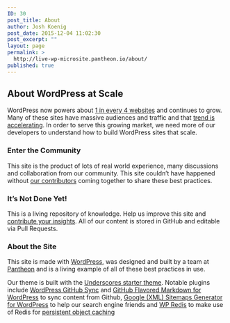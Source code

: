 ```yaml
---
ID: 30
post_title: About
author: Josh Koenig
post_date: 2015-12-04 11:02:30
post_excerpt: ""
layout: page
permalink: >
  http://live-wp-microsite.pantheon.io/about/
published: true
---
```

## About WordPress at Scale

WordPress now powers about [1 in every 4 websites](https://ma.tt/2015/11/seventy-five-to-go/) and continues to grow. Many of these sites have massive audiences and traffic and that [trend is accelerating](https://pantheon.io/blog/wordpress-moves-upmarket). In order to serve this growing market, we need more of our developers to understand how to build WordPress sites that scale.

### Enter the Community
This site is the product of lots of real world experience, many discussions and collaboration from our community. This site couldn’t have happened without [our contributors](/contributors/) coming together to share these best practices.

### It’s Not Done Yet!
This is a living repository of knowledge. Help us improve this site and [contribute your insights](/contribute). All of our content is stored in GitHub and editable via Pull Requests.

### About the Site
This site is made with [WordPress](https://wordpress.org/), was designed and built by a team at [Pantheon](https://pantheon.io/) and is a living example of all of these best practices in use.

Our theme is built with the [Underscores starter theme](http://underscores.me/). Notable plugins include [WordPress GitHub Sync](https://github.com/mAAdhaTTah/wordpress-github-sync) and [GitHub Flavored Markdown for WordPress](https://github.com/makotokw/wp-gfm) to sync content from Github, [Google (XML) Sitemaps Generator for WordPress](http://www.arnebrachhold.de/projects/wordpress-plugins/google-xml-sitemaps-generator) to help our search engine friends and [WP Redis](https://wordpress.org/plugins/wp-redis/) to make use of Redis for [persistent object caching](./object-caching)